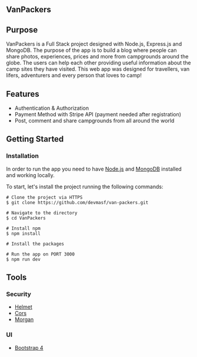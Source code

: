 ## VanPackers

## Purpose

VanPackers is a Full Stack project designed with Node.js, Express.js and MongoDB.
The purpose of the app is to build a blog where people can share photos,
experiences, prices and more from campgrounds around the globe. The users can help
each other providing useful information about the camp sites they have visited.
This web app was designed for travellers, van lifers, adventurers and every person
that loves to camp!

## Features

- Authentication & Authorization
- Payment Method with Stripe API (payment needed after registration)
- Post, comment and share campgrounds from all around the world

## Getting Started

### Installation

In order to run the app you need to have [Node.js](https://nodejs.org/en/) and
[MongoDB](https://docs.mongodb.com/manual/administration/install-community/)
installed and working locally.

To start, let's install the project running the following commands:

```console
# Clone the project via HTTPS
$ git clone https://github.com/devmasf/van-packers.git

# Navigate to the directory
$ cd VanPackers

# Install npm
$ npm install

# Install the packages

# Run the app on PORT 3000
$ npm run dev
```

## Tools

### Security

- [Helmet](https://helmetjs.github.io/)
- [Cors](https://github.com/expressjs/cors)
- [Morgan](https://github.com/expressjs/morgan)

### UI

- [Bootstrap 4](https://getbootstrap.com/)
